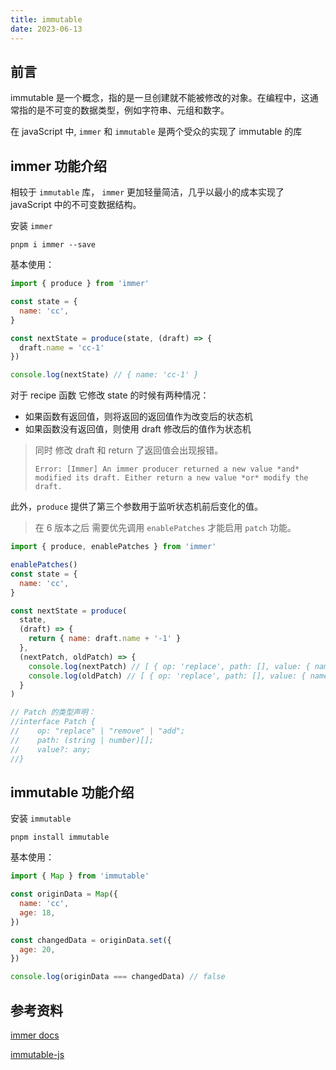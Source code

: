 ```yaml
---
title: immutable
date: 2023-06-13
---
```


## 前言

immutable 是一个概念，指的是一旦创建就不能被修改的对象。在编程中，这通常指的是不可变的数据类型，例如字符串、元组和数字。

在 javaScript 中, `immer` 和 `immutable` 是两个受众的实现了 immutable 的库

## immer 功能介绍

相较于 `immutable` 库， `immer` 更加轻量简洁，几乎以最小的成本实现了 javaScript 中的不可变数据结构。

安装 `immer`

```shell
pnpm i immer --save
```

基本使用：

```js
import { produce } from 'immer'

const state = {
  name: 'cc',
}

const nextState = produce(state, (draft) => {
  draft.name = 'cc-1'
})

console.log(nextState) // { name: 'cc-1' }
```

对于 recipe 函数 它修改 state 的时候有两种情况：

- 如果函数有返回值，则将返回的返回值作为改变后的状态机
- 如果函数没有返回值，则使用 draft 修改后的值作为状态机

> 同时 修改 draft 和 return 了返回值会出现报错。
>
> `Error: [Immer] An immer producer returned a new value *and* modified its draft. Either return a new value *or* modify the draft.`

此外，`produce` 提供了第三个参数用于监听状态机前后变化的值。

> 在 6 版本之后 需要优先调用 `enablePatches` 才能启用 `patch` 功能。

```js
import { produce, enablePatches } from 'immer'

enablePatches()
const state = {
  name: 'cc',
}

const nextState = produce(
  state,
  (draft) => {
    return { name: draft.name + '-1' }
  },
  (nextPatch, oldPatch) => {
    console.log(nextPatch) // [ { op: 'replace', path: [], value: { name: 'cc-1' } } ]
    console.log(oldPatch) // [ { op: 'replace', path: [], value: { name: 'cc' } } ]
  }
)

// Patch 的类型声明：
//interface Patch {
//    op: "replace" | "remove" | "add";
//    path: (string | number)[];
//    value?: any;
//}
```

## immutable 功能介绍

安装 `immutable`

```shell
pnpm install immutable
```

基本使用：

```js
import { Map } from 'immutable'

const originData = Map({
  name: 'cc',
  age: 18,
})

const changedData = originData.set({
  age: 20,
})

console.log(originData === changedData) // false
```

## 参考资料

[immer docs](https://immerjs.github.io/immer/)

[immutable-js](https://immutable-js.com/)
